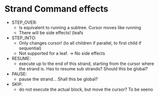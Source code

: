 # Strand Command effects

* STEP_OVER:
    * Is equivalent to running a subtree. Cursor moves like running
    * There will be side effects! (leafs
* STEP_INTO:
    * Only changes cursor! (to all children if parallel, to first child if sequential)
    * Not supported for a leaf. -> No side effects
* RESUME:
    * execute up to the end of this strand, starting from the cursor where the strand is. Has to resume sub strands? Should this be global?
* PAUSE: 
    * pause the strand... Shall this be global? 
* SKIP:
    * do not execute the actual block, but move the cursor? To be seeno
